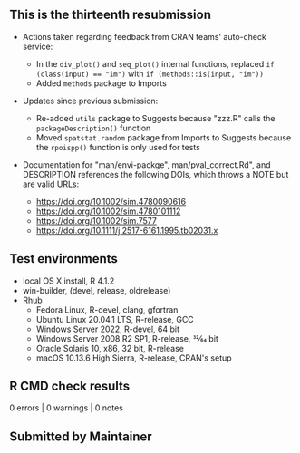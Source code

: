 ## This is the thirteenth resubmission

* Actions taken regarding feedback from CRAN teams' auto-check service:
  * In the `div_plot()` and `seq_plot()` internal functions, replaced `if (class(input) == "im")` with `if (methods::is(input, "im"))`
  * Added `methods` package to Imports
  
* Updates since previous submission:
  * Re-added `utils` package to Suggests because "zzz.R" calls the `packageDescription()` function
  * Moved `spatstat.random` package from Imports to Suggests because the `rpoispp()` function is only used for tests
  
* Documentation for "man/envi-packge", man/pval_correct.Rd", and DESCRIPTION references the following DOIs, which throws a NOTE but are valid URLs:
  * <https://doi.org/10.1002/sim.4780090616>
  * <https://doi.org/10.1002/sim.4780101112>
  * <https://doi.org/10.1002/sim.7577>
  * <https://doi.org/10.1111/j.2517-6161.1995.tb02031.x>

## Test environments
* local OS X install, R 4.1.2
* win-builder, (devel, release, oldrelease)
* Rhub
  * Fedora Linux, R-devel, clang, gfortran
  * Ubuntu Linux 20.04.1 LTS, R-release, GCC
  * Windows Server 2022, R-devel, 64 bit
  * Windows Server 2008 R2 SP1, R-release, 32⁄64 bit
  * Oracle Solaris 10, x86, 32 bit, R-release
  * macOS 10.13.6 High Sierra, R-release, CRAN's setup

## R CMD check results
0 errors | 0 warnings | 0 notes

## Submitted by Maintainer
